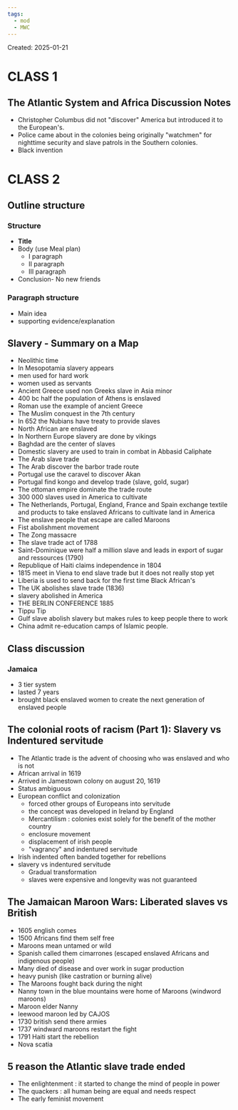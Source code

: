 ```yaml
---
tags:
  - mod
  - MWC
---
```

Created: 2025-01-21

# CLASS 1
## The Atlantic System and Africa Discussion Notes
- Christopher Columbus did not "discover" America but introduced it to the European's.
- Police came about in the colonies being originally "watchmen" for nighttime security and slave patrols in the Southern colonies.
- Black invention

# CLASS 2

## Outline structure

### Structure
- **Title**
- Body (use Meal plan)
	- I paragraph
	- II paragraph
	- III paragraph
- Conclusion- No new friends

### Paragraph structure
- Main idea
- supporting evidence/explanation

## Slavery - Summary on a Map
- Neolithic time
- In Mesopotamia slavery appears
- men used for hard work
- women used as servants
- Ancient Greece used non Greeks slave in Asia minor
- 400 bc half the population of Athens is enslaved
- Roman use the example of ancient Greece
- The Muslim conquest in the 7th century
- In 652 the Nubians have treaty to provide slaves
- North African are enslaved
- In Northern Europe slavery are done by vikings
- Baghdad are the center of slaves
- Domestic slavery are used to train in combat in Abbasid Caliphate
- The Arab slave trade
- The Arab discover the barbor trade route
- Portugal use the caravel to discover Akan
- Portugal find kongo and develop trade (slave, gold, sugar)
- The ottoman empire dominate the trade route
- 300 000  slaves used in America to cultivate
- The Netherlands, Portugal, England, France and Spain exchange textile and products to take enslaved Africans to cultivate land in America
- The enslave people that escape are called Maroons
- Fist abolishment movement
- The Zong massacre
- The slave trade act of 1788
- Saint-Dominique were half a million slave and leads in export of sugar and ressources (1790)
- Republique of Haiti claims independence in 1804
- 1815 meet in Viena to end slave trade but it does not really stop yet
- Liberia is used to send back for the first time Black African's
- The UK abolishes slave trade (1836)
- slavery abolished in America
- THE BERLIN CONFERENCE 1885
- Tippu Tip
- Gulf slave abolish slavery but makes rules to keep people there to work
- China admit re-education camps of Islamic people.

## Class discussion
### Jamaica
- 3 tier system
- lasted 7 years
- brought black enslaved women to create the next generation of enslaved people
## The colonial roots of racism (Part 1): Slavery vs Indentured servitude
- The Atlantic trade is the advent of choosing who was enslaved and who is not
- African arrival in 1619
- Arrived in Jamestown colony on august 20, 1619
- Status ambiguous
- European conflict and colonization  
	 - forced other groups of Europeans into servitude
	 - the concept was developed in Ireland by England
	 - Mercantilism : colonies exist solely for the benefit of the mother country
	 - enclosure movement
	 - displacement of irish people
	 - "vagrancy" and indentured servitude
- Irish indented often banded together for rebellions
- slavery vs indentured servitude
	- Gradual transformation
	- slaves were expensive and longevity was not guaranteed

## The Jamaican Maroon Wars: Liberated slaves vs British
- 1605 english comes
- 1500 Africans find them self free
- Maroons mean untamed or wild
- Spanish called them cimarrones (escaped enslaved Africans and indigenous people)
- Many died of disease and over work in sugar production
- heavy punish (like castration or burning alive)
- The Maroons fought back during the night
- Nanny town in the blue mountains were home of Maroons (windword maroons)
- Maroon elder Nanny
- leewood maroon led by CAJOS
- 1730 british send there armies
- 1737 windward maroons restart the fight
- 1791 Haiti start the rebellion
- Nova scatia

## 5 reason the Atlantic slave trade ended
- The enlightenment : it started to change the mind of people in power
- The quackers : all human being are equal and needs respect
- The early feminist movement